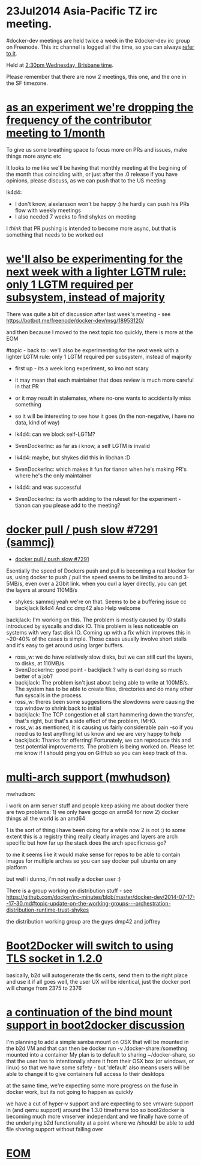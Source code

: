 
# 23Jul2014 Asia-Pacific TZ irc meeting.

#docker-dev meetings are held twice a week in the #docker-dev irc group on Freenode.
This irc channel is logged all the time, so you can always [refer to it](https://botbot.me/freenode/docker-dev/).

Held at [2:30pm Wednesday, Brisbane time](https://botbot.me/freenode/docker-dev/msg/19223759/).

Please remember that there are now 2 meetings, this one, and the one in the SF timezone.

# [as an experiment we're dropping the frequency of the contributor meeting to 1/month](https://botbot.me/freenode/docker-dev/msg/19223780/)

To give us some breathing space to focus more on PRs and issues, make things more async etc

It looks to me like we'll be having that monthly meeting at the begining of the month
thus coinciding with, or just after the .0 release
if you have opinions, please discuss, as we can push that to the US meeting

lk4d4:
- I don't know, alexlarsson won't be happy :) he hardly can push his PRs flow with weekly meetings
- I also needed 7 weeks to find shykes on meeting

I _think_ that PR pushing is intended to become more async, but that is something that needs to be worked out


# [we'll also be experimenting for the next week with a lighter LGTM rule: only 1 LGTM required per subsystem, instead of majority](https://botbot.me/freenode/docker-dev/msg/19223926/)

There was quite a bit of discussion after last week's meeting - see https://botbot.me/freenode/docker-dev/msg/18953120/


and then because I moved to the next topic too quickly, there is more at the EOM

#topic - back to : we'll also be experimenting for the next week with a lighter LGTM rule: only 1 LGTM required per subsystem, instead of majority

- first up - its a week long experiment, so imo not scary
- it may mean that each maintainer that does review is much more careful in that PR
- or it may result in stalemates, where no-one wants to accidentally miss something
- so it will be interesting to see how it goes (in the non-negative, i have no data, kind of way)

- lk4d4: can we block self-LGTM?
- SvenDockerInc: as far as i know, a self LGTM is invalid
- lk4d4: maybe, but shykes did this in libchan :D
- SvenDockerInc: which makes it fun for tianon when he's making PR's where he's the only maintainer
- lk4d4: and was successful
- SvenDockerInc: its worth adding to the ruleset for the experiment - tianon can you please add to the meeting?

# [docker pull / push slow #7291 (sammcj)](https://botbot.me/freenode/docker-dev/msg/19223970/)
- [docker pull / push slow #7291](https://github.com/docker/docker/issues/7291)

Esentially the speed of Dockers push and pull is becoming a real blocker for us, using docker to push / pull the speed seems to be limited to around 3-5MB/s, even over a 2Gbit link. when you curl a layer directly, you can get the layers at around 110MB/s

- shykes: sammcj yeah we're on that. Seems to be a buffering issue
cc backjlack lk4d4
And cc dmp42 also
Help welcome

backjlack: I'm working on this. The problem is mostly caused by IO stalls introduced by syscalls and disk IO. This problem is less noticeable on systems with very fast disk IO.
Coming up with a fix which improves this in ~20-40% of the cases is simple. Those cases usually involve short stalls and it's easy to get around using larger buffers.

- ross_w: we do have relatively slow disks, but we can still curl the layers, to disks, at 110MB/s
- SvenDockerInc: good point - backjlack ? why is curl doing so much better of a job?
- backjlack: The problem isn't just about being able to write at 100MB/s. The system has to be able to create files, directories and do many other fun syscalls in the process.
- ross_w: theres been some suggestions the slowdowns were causing the tcp window to shrink back to initial
- backjlack: The TCP congestion et all start hammering down the transfer, that's right, but that's a side effect of the problem, IMHO.
- ross_w: as mentioned, it is causing us fairly considerable pain -so if you need us to test anything let us know and we are very happy to help
- backjlack: Thanks for offerring! Fortunately, we can reproduce this and test potential improvements. The problem is being worked on. Please let me know if I should ping you on GitHub so you can keep track of this.

# [multi-arch support (mwhudson)](https://botbot.me/freenode/docker-dev/msg/19224384/)

mwhudson:

i work on arm server stuff and people keep asking me about docker
there are two problems: 1) we only have gccgo on arm64 for now
2) docker things all the world is an amd64

1 is the sort of thing i have been doing for a while now
2 is not :)
to some extent this is a registry thing really
clearly images and layers are arch specific
but how far up the stack does the arch specificness go?

to me it seems like it would make sense for repos to be able to contain images for multiple arches so you can say docker pull ubuntu on any platform

but well i dunno, i'm not really a docker user :)

There is a group working on distribution stuff - see https://github.com/docker/irc-minutes/blob/master/docker-dev/2014-07-17--17-30.md#topic-update-on-the-working-groups---orchestration-distribution-runtime-trust-shykes

the distribution working group are the guys
dmp42 and joffrey

# [Boot2Docker will switch to using TLS socket in 1.2.0](https://botbot.me/freenode/docker-dev/msg/19225166/)

basically, b2d will autogenerate the tls certs, send them to the right place and use it
if all goes well, the user UX will be identical, just the docker port will change from 2375 to 2376

# [a continuation of the bind mount support in boot2docker discussion](https://botbot.me/freenode/docker-dev/msg/19225212/)


I'm planning to add a simple samba mount on OSX that will be mounted in the b2d VM
and that can then be docker run -v /docker-share:/somethng mounted into a container
My plan is to default to sharing ~/docker-share, so that the user has to intentionally share it from their OSX box (or windows, or linux)
so that we have some safety - but 'default' also means users will be able to change it to give containers full access to their desktops

at the same time, we're expecting some more progress on the fuse in docker work, but its not going to happen as quickly

we have a cut of hyper-v support and are expecting to see vmware support in (and qemu support) around the 1.3.0 timeframe too
so boot2docker is becoming much more vmserver independant
and we finally have some of the underlying b2d functionality at a point where we /should/ be able to add file sharing support without falling over



# [EOM](https://botbot.me/freenode/docker-dev/msg/19225647/)
